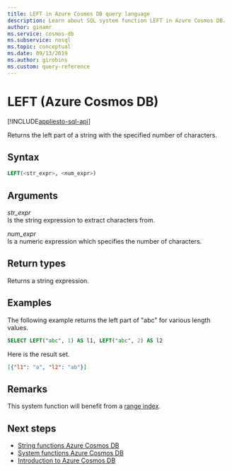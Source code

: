 ```yaml
---
title: LEFT in Azure Cosmos DB query language
description: Learn about SQL system function LEFT in Azure Cosmos DB.
author: ginamr
ms.service: cosmos-db
ms.subservice: nosql
ms.topic: conceptual
ms.date: 09/13/2019
ms.author: girobins
ms.custom: query-reference
---
```

# LEFT (Azure Cosmos DB)
[!INCLUDE[appliesto-sql-api](../includes/appliesto-sql-api.md)]

 Returns the left part of a string with the specified number of characters.  
  
## Syntax
  
```sql
LEFT(<str_expr>, <num_expr>)  
```  
  
## Arguments
  
*str_expr*  
   Is the string expression to extract characters from.  
  
*num_expr*  
   Is a numeric expression which specifies the number of characters.  
  
## Return types
  
  Returns a string expression.  
  
## Examples
  
  The following example returns the left part of "abc" for various length values.  
  
```sql
SELECT LEFT("abc", 1) AS l1, LEFT("abc", 2) AS l2 
```  
  
 Here is the result set.  
  
```json
[{"l1": "a", "l2": "ab"}]  
```  

## Remarks

This system function will benefit from a [range index](../index-policy.md#includeexclude-strategy).

## Next steps

- [String functions Azure Cosmos DB](sql-query-string-functions.md)
- [System functions Azure Cosmos DB](sql-query-system-functions.md)
- [Introduction to Azure Cosmos DB](../introduction.md)
